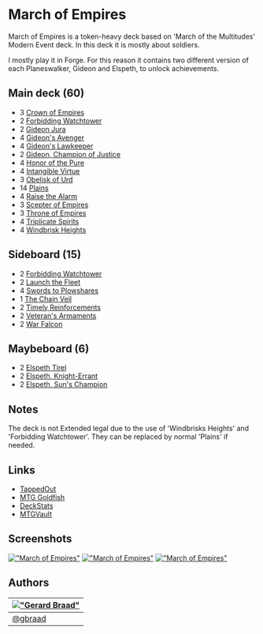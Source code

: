 March of Empires
================


March of Empires is a token-heavy deck based on 'March of the Multitudes' Modern Event deck. In this deck it is mostly about soldiers.

I mostly play it in Forge. For this reason it contains two different version of each Planeswalker, Gideon and Elspeth, to unlock achievements.


Main deck (60)
--------------

* 3 [Crown of Empires](http://www.mtg-forum.de/db/magiccard.php?lng=en&card=Crown+of+Empires)
* 2 [Forbidding Watchtower](http://www.mtg-forum.de/db/magiccard.php?lng=en&card=Forbidding+Watchtower)
* 2 [Gideon Jura](http://www.mtg-forum.de/db/magiccard.php?lng=en&card=Gideon+Jura)  
* 4 [Gideon's Avenger](http://www.mtg-forum.de/db/magiccard.php?lng=en&card=Gideon%27s+Avenger)
* 4 [Gideon's Lawkeeper](http://www.mtg-forum.de/db/magiccard.php?lng=en&card=Gideon%27s+Lawkeeper)
* 2 [Gideon, Champion of Justice](http://www.mtg-forum.de/db/magiccard.php?lng=en&card=Gideon%2C+Champion+of+Justice)
* 4 [Honor of the Pure](http://www.mtg-forum.de/db/magiccard.php?lng=en&card=Honor+of+the+Pure)
* 4 [Intangible Virtue](http://www.mtg-forum.de/db/magiccard.php?lng=en&card=Intangible+Virtue)
* 3 [Obelisk of Urd](http://www.mtg-forum.de/db/magiccard.php?lng=en&card=Obelisk+of+Urd)
* 14 [Plains](http://www.mtg-forum.de/db/magiccard.php?lng=en&card=Plains)
* 4 [Raise the Alarm](http://www.mtg-forum.de/db/magiccard.php?lng=en&card=Raise+the+Alarm)
* 3 [Scepter of Empires](http://www.mtg-forum.de/db/magiccard.php?lng=en&card=Scepter+of+Empires)
* 3 [Throne of Empires](http://www.mtg-forum.de/db/magiccard.php?lng=en&card=Throne+of+Empires)
* 4 [Triplicate Spirits](http://www.mtg-forum.de/db/magiccard.php?lng=en&card=Triplicate+Spirits)
* 4 [Windbrisk Heights](http://www.mtg-forum.de/db/magiccard.php?lng=en&card=Windbrisk+Heights)


Sideboard (15)
--------------

* 2 [Forbidding Watchtower](http://www.mtg-forum.de/db/magiccard.php?lng=en&card=Forbidding+Watchtower)
* 2 [Launch the Fleet](http://www.mtg-forum.de/db/magiccard.php?lng=en&card=Launch+the+Fleet)
* 4 [Swords to Plowshares](http://www.mtg-forum.de/db/magiccard.php?lng=en&card=Swords+to+Plowshares)
* 1 [The Chain Veil](http://www.mtg-forum.de/db/magiccard.php?lng=en&card=The+Chain+Veil)
* 2 [Timely Reinforcements](http://www.mtg-forum.de/db/magiccard.php?lng=en&card=Timely+Reinforcements)
* 2 [Veteran's Armaments](http://www.mtg-forum.de/db/magiccard.php?lng=en&card=Veteran%27s+Armaments)
* 2 [War Falcon](http://www.mtg-forum.de/db/magiccard.php?lng=en&card=War+Falcon)


Maybeboard (6)
--------------

* 2 [Elspeth Tirel](http://www.mtg-forum.de/db/magiccard.php?lng=en&card=Elspeth+Tirel)
* 2 [Elspeth, Knight-Errant](http://www.mtg-forum.de/db/magiccard.php?lng=en&card=Elspeth%2C+Knight-Errant)
* 2 [Elspeth, Sun's Champion](http://www.mtg-forum.de/db/magiccard.php?lng=en&card=Elspeth%2C+Sun%27s+Champion)


Notes
-----

The deck is not Extended legal due to the use of 'Windbrisks Heights' and 'Forbidding Watchtower'. They can be replaced by normal 'Plains' if needed.


Links
-----

* [TappedOut](http://tappedout.net/mtg-decks/march-of-empires/)  
* [MTG Goldfish](http://www.mtggoldfish.com/deck/283638#paper)  
* [DeckStats](http://deckstats.net/decks/37117/243754-march-of-empires)  
* [MTGVault](http://www.mtgvault.com/gbraad/decks/march-of-empires/)


Screenshots
-----------

[!["March of Empires"](http://i.imgur.com/E9QQXOIl.png)](http://imgur.com/E9QQXOI "March of Empires")
[!["March of Empires"](http://i.imgur.com/IipbzLbl.png)](http://imgur.com/IipbzLb "March of Empires")
[!["March of Empires"](http://i.imgur.com/v6lDqosl.png)](http://imgur.com/v6lDqos "March of Empires")


Authors
-------

| [!["Gerard Braad"](http://gravatar.com/avatar/e466994eea3c2a1672564e45aca844d0.png?s=60)](http://gbraad.nl "Gerard Braad <me@gbraad.nl>") |
|---|
| [@gbraad](https://twitter.com/gbraad)  |
